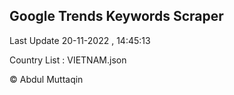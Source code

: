 

## Google Trends Keywords Scraper 
 
Last Update 20-11-2022 , 14:45:13

Country List :
VIETNAM.json



© Abdul Muttaqin 
